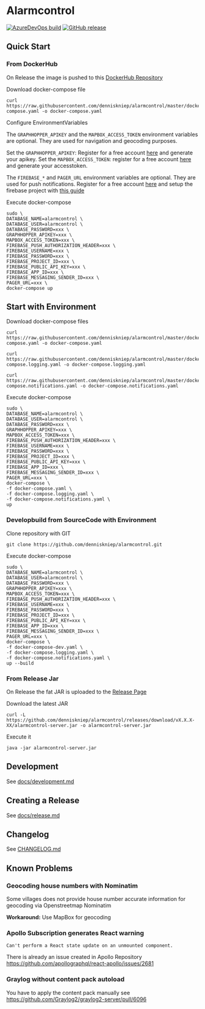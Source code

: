 # Alarmcontrol
[![AzureDevOps build](https://dev.azure.com/kniepdennis/Alarmcontrol/_apis/build/status/Alarmcontrol-CI?branchName=master)](https://dev.azure.com/kniepdennis/Alarmcontrol/_build?definitionId=3)
[![GitHub release](https://img.shields.io/github/release/denniskniep/alarmcontrol.svg)](https://github.com/denniskniep/alarmcontrol/releases)

## Quick Start

### From DockerHub
On Release the image is pushed to this [DockerHub Repository](https://hub.docker.com/r/denniskniep/alarmcontrol)

Download docker-compose file
```
curl https://raw.githubusercontent.com/denniskniep/alarmcontrol/master/docker-compose.yaml -o docker-compose.yaml
```

Configure EnvironmentVariables

The `GRAPHHOPPER_APIKEY` and the `MAPBOX_ACCESS_TOKEN` environment variables are optional. They are used for navigation and geocoding purposes.

Set the `GRAPHHOPPER_APIKEY`: Register for a free account [here](https://graphhopper.com/dashboard/#/register) and generate your apikey. 
Set the `MAPBOX_ACCESS_TOKEN`: register for a free account [here](https://www.mapbox.com/) and generate your accesstoken.


The `FIREBASE_*` and `PAGER_URL` environment variables are optional. They are used for push notifications.
Register for a free account [here](https://firebase.google.com/) and setup the firebase project with [this guide](docs/firebase_setup.md)


Execute docker-compose
```
sudo \
DATABASE_NAME=alarmcontrol \
DATABASE_USER=alarmcontrol \
DATABASE_PASSWORD=xxx \
GRAPHHOPPER_APIKEY=xxx \
MAPBOX_ACCESS_TOKEN=xxx \
FIREBASE_PUSH_AUTHORIZATION_HEADER=xxx \
FIREBASE_USERNAME=xxx \
FIREBASE_PASSWORD=xxx \
FIREBASE_PROJECT_ID=xxx \
FIREBASE_PUBLIC_API_KEY=xxx \
FIREBASE_APP_ID=xxx \
FIREBASE_MESSAGING_SENDER_ID=xxx \
PAGER_URL=xxx \
docker-compose up
```

## Start with Environment

Download docker-compose files
```
curl https://raw.githubusercontent.com/denniskniep/alarmcontrol/master/docker-compose.yaml -o docker-compose.yaml
```

```
curl https://raw.githubusercontent.com/denniskniep/alarmcontrol/master/docker-compose.logging.yaml -o docker-compose.logging.yaml
```

```
curl https://raw.githubusercontent.com/denniskniep/alarmcontrol/master/docker-compose.notifications.yaml -o docker-compose.notifications.yaml
```

Execute docker-compose
```
sudo \
DATABASE_NAME=alarmcontrol \
DATABASE_USER=alarmcontrol \
DATABASE_PASSWORD=xxx \
GRAPHHOPPER_APIKEY=xxx \
MAPBOX_ACCESS_TOKEN=xxx \
FIREBASE_PUSH_AUTHORIZATION_HEADER=xxx \
FIREBASE_USERNAME=xxx \
FIREBASE_PASSWORD=xxx \
FIREBASE_PROJECT_ID=xxx \
FIREBASE_PUBLIC_API_KEY=xxx \
FIREBASE_APP_ID=xxx \
FIREBASE_MESSAGING_SENDER_ID=xxx \
PAGER_URL=xxx \
docker-compose \
-f docker-compose.yaml \
-f docker-compose.logging.yaml \
-f docker-compose.notifications.yaml \
up
```

### Developbuild from SourceCode with Environment
Clone repository with GIT
```
git clone https://github.com/denniskniep/alarmcontrol.git
```

Execute docker-compose
```
sudo \
DATABASE_NAME=alarmcontrol \
DATABASE_USER=alarmcontrol \
DATABASE_PASSWORD=xxx \
GRAPHHOPPER_APIKEY=xxx \
MAPBOX_ACCESS_TOKEN=xxx \
FIREBASE_PUSH_AUTHORIZATION_HEADER=xxx \
FIREBASE_USERNAME=xxx \
FIREBASE_PASSWORD=xxx \
FIREBASE_PROJECT_ID=xxx \
FIREBASE_PUBLIC_API_KEY=xxx \
FIREBASE_APP_ID=xxx \
FIREBASE_MESSAGING_SENDER_ID=xxx \
PAGER_URL=xxx \
docker-compose \
-f docker-compose-dev.yaml \
-f docker-compose.logging.yaml \
-f docker-compose.notifications.yaml \
up --build
```

### From Release Jar
On Release the fat JAR is uploaded to the [Release Page](https://github.com/denniskniep/alarmcontrol/releases/latest)

Download the latest JAR
```
curl -L https://github.com/denniskniep/alarmcontrol/releases/download/vX.X.X-XX/alarmcontrol-server.jar -o alarmcontrol-server.jar
```

Execute it 
```
java -jar alarmcontrol-server.jar 
```

## Development
See [docs/development.md](docs/development.md)

## Creating a Release
See [docs/release.md](docs/release.md)

## Changelog
See [CHANGELOG.md](CHANGELOG.md)

## Known Problems
### Geocoding house numbers with Nominatim
Some villages does not provide house number accurate information for geocoding via Openstreetmap Nominatim 

**Workaround:**
Use MapBox for geocoding


### Apollo Subscription generates React warning
`Can't perform a React state update on an unmounted component.`

There is already an issue created in Apollo Repository
https://github.com/apollographql/react-apollo/issues/2681


### Graylog without content pack autoload
You have to apply the content pack manually 
see https://github.com/Graylog2/graylog2-server/pull/6096
